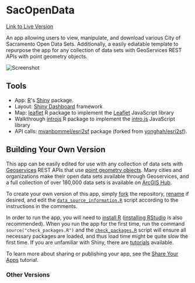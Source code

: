 # SacOpenData

[Link to Live Version](https://mvanbommel.shinyapps.io/SacOpenData/)

An app allowing users to view, manipulate, and download various City of Sacramento Open Data Sets. Additionally, a easily ediatable template to repurpose the app for any collection of data sets with GeoServices REST APIs with point geometry objects.

![Screenshot](screenshot.png)

## Tools
- App: [R](https://www.r-project.org/)'s [Shiny](https://shiny.rstudio.com/) package.
- Layout: [Shiny Dashboard](https://rstudio.github.io/shinydashboard/) framework
- Map: [leaflet](https://rstudio.github.io/leaflet/) R package to implement the [Leaflet](https://leafletjs.com/) JavaScript library 
- Walkthrough [introjs](https://github.com/carlganz/rintrojs) R package to implement the [intro.js](https://introjs.com/docs/) JavaScript library 
- API calls: [mvanbommel/esri2sf](https://github.com/mvanbommel/esri2sf) package (forked from [yonghah/esri2sf](https://github.com/yonghah/esri2sf)).

## Building Your Own Version
This app can be easily edited for use with any collection of data sets with [Geoservices](http://geoservices.github.io/) REST APIs that use [point geometry objects](https://developers.arcgis.com/documentation/common-data-types/geometry-objects.htm). Many cities and organizations make their open data sets available through Geoservices, and a full collection of over 180,000 data sets is available on [ArcGIS Hub](https://hub.arcgis.com/search?collection=Dataset).

To create your own version of this app, simply [fork](https://help.github.com/en/github/getting-started-with-github/fork-a-repo) the repository, [rename](https://help.github.com/en/github/administering-a-repository/renaming-a-repository) if desired, and edit the [`data_source_information.R`](https://github.com/mvanbommel/SacOpenData/blob/master/data_source_information.R) script according to the instructions in the comments.

In order to run the app, you will need to [install R](https://cran.r-project.org/) ([installing RStudio](https://rstudio.com/products/rstudio/) is also recommended). When you run the app for the first time, run the command `source("check_packages.R")` and the [`check_packages.R`](https://github.com/mvanbommel/SacOpenData/blob/master/check_packages.R) script will ensure all necessary packages are loaded, and thus load time might be quite slow the first time. If you are unfamiliar with Shiny, there are [tutorials](https://shiny.rstudio.com/tutorial/) available.

To learn more about sharing or publishing your app, see the [Share Your Apps](https://shiny.rstudio.com/tutorial/written-tutorial/lesson7/) tutorial.

### Other Versions
